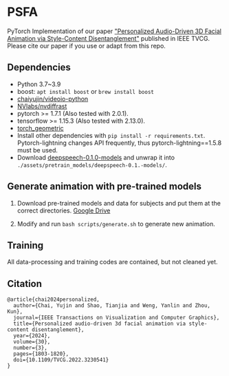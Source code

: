 # PSFA
PyTorch Implementation of our paper ["Personalized Audio-Driven 3D Facial Animation via Style-Content Disentanglement"](https://ieeexplore.ieee.org/document/9992151/) published in IEEE TVCG. Please cite our paper if you use or adapt from this repo.

## Dependencies
- Python 3.7~3.9
- boost: `apt install boost` or `brew install boost`
- [chaiyujin/videoio-python](https://github.com/chaiyujin/videoio-python)
- [NVlabs/nvdiffrast](https://github.com/NVlabs/nvdiffrast.git)
- pytorch >= 1.7.1 (Also tested with 2.0.1).
- tensorflow >= 1.15.3 (Also tested with 2.13.0).
- [torch_geometric](https://pytorch-geometric.readthedocs.io/en/latest/install/installation.html)
- Install other dependencies with `pip install -r requirements.txt`. Pytorch-lightning changes API frequently, thus pytorch-lightning==1.5.8 must be used.
- Download [deepspeech-0.1.0-models](https://github.com/mozilla/DeepSpeech/releases/download/v0.1.0/deepspeech-0.1.0-models.tar.gz) and unwrap it into `./assets/pretrain_models/deepspeech-0.1.-models/`.

## Generate animation with pre-trained models
1. Download pre-trained models and data for subjects and put them at the correct directories. [Google Drive]()

1. Modify and run `bash scripts/generate.sh` to generate new animation.

## Training
All data-processing and training codes are contained, but not cleaned yet.

## Citation
```
@article{chai2024personalized,
  author={Chai, Yujin and Shao, Tianjia and Weng, Yanlin and Zhou, Kun},
  journal={IEEE Transactions on Visualization and Computer Graphics},
  title={Personalized audio-driven 3d facial animation via style-content disentanglement},
  year={2024},
  volume={30},
  number={3},
  pages={1803-1820},
  doi={10.1109/TVCG.2022.3230541}
}
```
